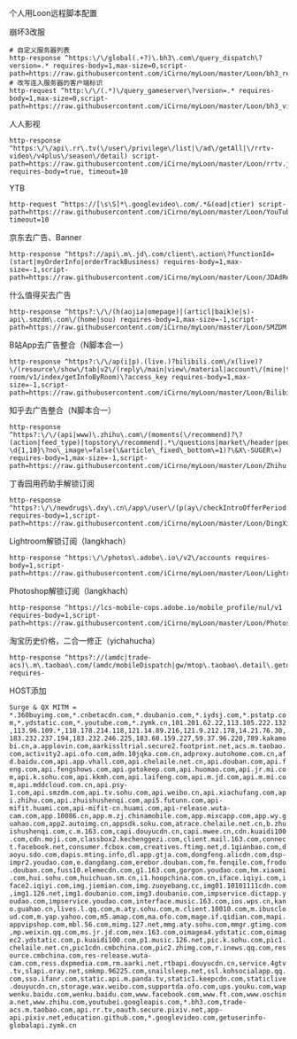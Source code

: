 个人用Loon远程脚本配置

崩坏3改服

```
# 自定义服务器列表
http-response ^https:\/\/global(.+?)\.bh3\.com\/query_dispatch\?version=.* requires-body=1,max-size=0,script-path=https://raw.githubusercontent.com/iCirno/myLoon/master/Loon/bh3_region_list.js
# 改写连入服务器的客户端标识
http-request ^http:\/\/(.*)\/query_gameserver\?version=.* requires-body=1,max-size=0,script-path=https://raw.githubusercontent.com/iCirno/myLoon/master/Loon/bh3_vid_rewrite.js
```

人人影视

```
http-response ^https:\/\/api\.rr\.tv(\/user\/privilege\/list|\/ad\/getAll|\/rrtv-video\/v4plus\/season\/detail) script-path=https://raw.githubusercontent.com/iCirno/myLoon/master/Loon/rrtv.js, requires-body=true, timeout=10
```

YTB

```
http-request ^https://[\s\S]*\.googlevideo\.com/.*&(oad|ctier) script-path=https://raw.githubusercontent.com/iCirno/myLoon/master/Loon/YouTube.js, timeout=10
```

京东去广告、Banner

```
http-response ^https?://api\.m\.jd\.com/client\.action\?functionId=(start|myOrderInfo|orderTrackBusiness) requires-body=1,max-size=-1,script-path=https://raw.githubusercontent.com/iCirno/myLoon/master/Loon/JDAdRemove.js
```

什么值得买去广告

```
http-response ^https?:\/\/(h(aojia|omepage)|(articl|baik)e|s)-api\.smzdm\.com\/(home|sou) requires-body=1,max-size=-1,script-path=https://raw.githubusercontent.com/iCirno/myLoon/master/Loon/SMZDM.js
```

B站App去广告整合（N脚本合一）

```
http-response ^https?:\/\/ap(i|p).(live.)?bilibili.com\/x(live)?\/(resource\/show\/tab|v2\/(reply\/main|view\/material|account\/(mine|teenagers\/status)|view|feed\/index|show\/popular\/index|rank)|app-room/v1/index/getInfoByRoom)\?access_key requires-body=1,max-size=-1,script-path=https://raw.githubusercontent.com/iCirno/myLoon/master/Loon/Bilibili.js
```

知乎去广告整合（N脚本合一）

```
http-response ^https?:\/\/(api|www)\.zhihu\.com\/(moments(\/recommend)?\?(action|feed_type)|topstory\/recommend|.*\/questions|market\/header|people|appview\/(v2|p)\/(answer\/)?\d{1,10}\?no\_image\=false(\&article\_fixed\_bottom\=1)?\&X\-SUGER\=) requires-body=1,max-size=-1,script-path=https://raw.githubusercontent.com/iCirno/myLoon/master/Loon/Zhihu.js
```

丁香园用药助手解锁订阅

```
http-response ^https?:\/\/newdrugs\.dxy\.cn\/app\/user\/(p(ay\/checkIntroOfferPeriod|ro\/stat)|init)\? requires-body=1,script-path=https://raw.githubusercontent.com/iCirno/myLoon/master/Loon/DingXiangDrugs.js
```

Lightroom解锁订阅（langkhach）

```
http-response ^https:\/\/photos\.adobe\.io\/v2\/accounts requires-body=1,script-path=https://raw.githubusercontent.com/iCirno/myLoon/master/Loon/Lightroom.js
```

Photoshop解锁订阅（langkhach）

```
http-response ^https://lcs-mobile-cops.adobe.io/mobile_profile/nul/v1 requires-body=1,script-path=https://raw.githubusercontent.com/iCirno/myLoon/master/Loon/Photoshop.js
```

淘宝历史价格，二合一修正（yichahucha）

```
http-response ^https?://(amdc|trade-acs)\.m\.taobao\.com/(amdc/mobileDispatch|gw/mtop\.taobao\.detail\.getdetail) requires-
```

HOST添加

`Surge & QX MITM = *.360buyimg.com,*.cnbetacdn.com,*.doubanio.com,*.iydsj.com,*.pstatp.com,*.ydstatic.com,*.youtube.com,*.zymk.cn,101.201.62.22,113.105.222.132,113.96.109.*,118.178.214.118,121.14.89.216,121.9.212.178,14.21.76.30,183.232.237.194,183.232.246.225,183.60.159.227,59.37.96.220,789.kakamobi.cn,a.applovin.com,aarkissltrial.secure2.footprint.net,acs.m.taobao.com,activity2.api.ofo.com,adm.10jqka.com.cn,adproxy.autohome.com.cn,afd.baidu.com,api.app.vhall.com,api.chelaile.net.cn,api.douban.com,api.feng.com,api.fengshows.com,api.gotokeep.com,api.huomao.com,api.jr.mi.com,api.k.sohu.com,api.kkmh.com,api.laifeng.com,api.m.jd.com,api.m.mi.com,api.mddcloud.com.cn,api.psy-1.com,api.smzdm.com,api.tv.sohu.com,api.weibo.cn,api.xiachufang.com,api.zhihu.com,api.zhuishushenqi.com,api5.futunn.com,api-mifit.huami.com,api-mifit-cn.huami.com,api-release.wuta-cam.com,app.10086.cn,app.m.zj.chinamobile.com,app.mixcapp.com,app.wy.guahao.com,app2.autoimg.cn,appsdk.soku.com,atrace.chelaile.net.cn,b.zhuishushenqi.com,c.m.163.com,capi.douyucdn.cn,capi.mwee.cn,cdn.kuaidi100.com,cdn.moji.com,classbox2.kechenggezi.com,client.mail.163.com,connect.facebook.net,consumer.fcbox.com,creatives.ftimg.net,d.1qianbao.com,daoyu.sdo.com,dapis.mting.info,dl.app.gtja.com,dongfeng.alicdn.com,dsp-impr2.youdao.com,e.dangdang.com,erebor.douban.com,fm.fenqile.com,frodo.douban.com,fuss10.elemecdn.com,g1.163.com,gorgon.youdao.com,hm.xiaomi.com,hui.sohu.com,huichuan.sm.cn,i1.hoopchina.com.cn,iface.iqiyi.com,iface2.iqiyi.com,img.jiemian.com,img.zuoyebang.cc,img01.10101111cdn.com,img1.126.net,img1.doubanio.com,img3.doubanio.com,impservice.dictapp.youdao.com,impservice.youdao.com,interface.music.163.com,ios.wps.cn,kano.guahao.cn,lives.l.qq.com,m.aty.sohu.com,m.client.10010.com,m.ibuscloud.com,m.yap.yahoo.com,m5.amap.com,ma.ofo.com,mage.if.qidian.com,mapi.appvipshop.com,mbl.56.com,mimg.127.net,mmg.aty.sohu.com,mmgr.gtimg.com,mp.weixin.qq.com,ms.jr.jd.com,nex.163.com,oimagea4.ydstatic.com,oimagec2.ydstatic.com,p.kuaidi100.com,p1.music.126.net,pic.k.sohu.com,pic1.chelaile.net.cn,pic1cdn.cmbchina.com,pic2.zhimg.com,r.inews.qq.com,resource.cmbchina.com,res-release.wuta-cam.com,ress.dxpmedia.com,rm.aarki.net,rtbapi.douyucdn.cn,service.4gtv.tv,slapi.oray.net,smkmp.96225.com,snailsleep.net,ssl.kohsocialapp.qq.com,sso.ifanr.com,static.api.m.panda.tv,static1.keepcdn.com,staticlive.douyucdn.cn,storage.wax.weibo.com,supportda.ofo.com,ups.youku.com,wapwenku.baidu.com,wenku.baidu.com,www.facebook.com,www.ft.com,www.oschina.net,www.zhihu.com,youtubei.googleapis.com,*.bh3.com,trade-acs.m.taobao.com,api.rr.tv,oauth.secure.pixiv.net,app-api.pixiv.net,education.github.com,*.googlevideo.com,getuserinfo-globalapi.zymk.cn`